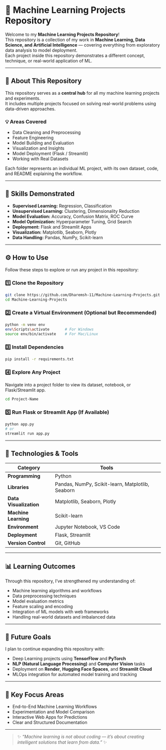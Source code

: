 # 🧠 Machine Learning Projects Repository

Welcome to my **Machine Learning Projects Repository**!  
This repository is a collection of my work in **Machine Learning, Data Science, and Artificial Intelligence** — covering everything from exploratory data analysis to model deployment.  
Each project inside this repository demonstrates a different concept, technique, or real-world application of ML.

---

## 🚀 About This Repository

This repository serves as a **central hub** for all my machine learning projects and experiments.  
It includes multiple projects focused on solving real-world problems using data-driven approaches.

### 💡 Areas Covered
- Data Cleaning and Preprocessing  
- Feature Engineering  
- Model Building and Evaluation  
- Visualization and Insights  
- Model Deployment (Flask / Streamlit)  
- Working with Real Datasets  

Each folder represents an individual ML project, with its own dataset, code, and README explaining the workflow.

---

## 🧩 Skills Demonstrated

- **Supervised Learning:** Regression, Classification  
- **Unsupervised Learning:** Clustering, Dimensionality Reduction  
- **Model Evaluation:** Accuracy, Confusion Matrix, ROC Curve  
- **Model Optimization:** Hyperparameter Tuning, Grid Search  
- **Deployment:** Flask and Streamlit Apps  
- **Visualization:** Matplotlib, Seaborn, Plotly  
- **Data Handling:** Pandas, NumPy, Scikit-learn  

---

## ⚙️ How to Use

Follow these steps to explore or run any project in this repository:

### 1️⃣ Clone the Repository
```bash
git clone https://github.com/Dharemsh-11/Machine-Learning-Projects.git
cd Machine-Learning-Projects
```

### 2️⃣ Create a Virtual Environment (Optional but Recommended)
```bash
python -m venv env
env\Scripts\activate       # For Windows
source env/bin/activate    # For Mac/Linux
```

### 3️⃣ Install Dependencies
```bash
pip install -r requirements.txt
```

### 4️⃣ Explore Any Project
Navigate into a project folder to view its dataset, notebook, or Flask/Streamlit app.

```bash
cd Project-Name
```

### 5️⃣ Run Flask or Streamlit App (If Available)
```bash
python app.py
# or
streamlit run app.py
```

---

## 🧰 Technologies & Tools

| Category | Tools |
|-----------|--------|
| **Programming** | Python |
| **Libraries** | Pandas, NumPy, Scikit-learn, Matplotlib, Seaborn |
| **Data Visualization** | Matplotlib, Seaborn, Plotly |
| **Machine Learning** | Scikit-learn |
| **Environment** | Jupyter Notebook, VS Code |
| **Deployment** | Flask, Streamlit |
| **Version Control** | Git, GitHub |

---

## 📊 Learning Outcomes

Through this repository, I’ve strengthened my understanding of:
- Machine learning algorithms and workflows  
- Data preprocessing techniques  
- Model evaluation metrics  
- Feature scaling and encoding  
- Integration of ML models with web frameworks  
- Handling real-world datasets and imbalanced data  

---

## 🌱 Future Goals

I plan to continue expanding this repository with:
- Deep Learning projects using **TensorFlow** and **PyTorch**  
- **NLP (Natural Language Processing)** and **Computer Vision** tasks  
- Deployment on **Render**, **Hugging Face Spaces**, and **Streamlit Cloud**  
- MLOps integration for automated model training and tracking  


---

## 🧠 Key Focus Areas

- End-to-End Machine Learning Workflows  
- Experimentation and Model Comparison  
- Interactive Web Apps for Predictions  
- Clear and Structured Documentation  

---

> ✨ *“Machine learning is not about coding — it’s about creating intelligent solutions that learn from data.”* ✨
